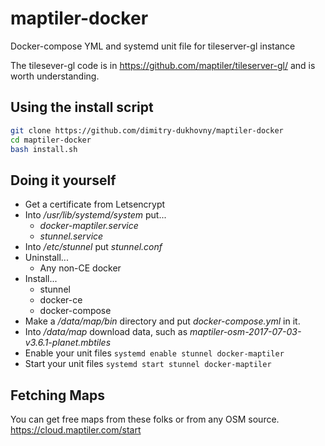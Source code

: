 # maptiler-docker
Docker-compose YML and systemd unit file for tileserver-gl instance

The tilesever-gl code is in https://github.com/maptiler/tileserver-gl/ and is worth understanding.

## Using the install script
```bash
git clone https://github.com/dimitry-dukhovny/maptiler-docker
cd maptiler-docker
bash install.sh
```

## Doing it yourself
* Get a certificate from Letsencrypt
* Into */usr/lib/systemd/system* put...
  * *docker-maptiler.service*
  * *stunnel.service*
* Into */etc/stunnel* put *stunnel.conf*
* Uninstall...
  * Any non-CE docker
* Install...
  * stunnel
  * docker-ce
  * docker-compose
* Make a */data/map/bin* directory and put *docker-compose.yml* in it.
* Into */data/map* download data, such as *maptiler-osm-2017-07-03-v3.6.1-planet.mbtiles*
* Enable your unit files
`systemd enable stunnel docker-maptiler`
* Start your unit files
`systemd start stunnel docker-maptiler`

## Fetching Maps
You can get free maps from these folks or from any OSM source.
https://cloud.maptiler.com/start
